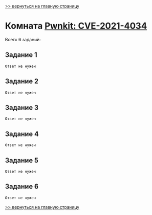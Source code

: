 [>> вернуться на главную страницу](https://github.com/BEPb/tryhackme/blob/master/README.md)

# Комната [Pwnkit: CVE-2021-4034](https://tryhackme.com/r/room/pwnkit) 

Всего 6 заданий:
## Задание 1

```commandline
Ответ не нужен
```

## Задание 2

```commandline
Ответ не нужен
```

## Задание 3
 
```commandline
Ответ не нужен
```

## Задание 4
 
```commandline
Ответ не нужен
```

## Задание 5
```commandline
Ответ не нужен
```

## Задание 6

```commandline
Ответ не нужен
```

[>> вернуться на главную страницу](https://github.com/BEPb/tryhackme/blob/master/README.md)